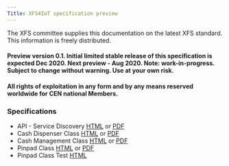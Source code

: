 ```yaml
---
Title: XFS4IoT specification preview
---
```

The XFS committee supplies this documentation on the latest XFS standard. This information is freely distributed.

#### Preview version 0.1. Initial limited stable release of this specification is expected Dec 2020. Next preview - Aug 2020. Note: work-in-progress. Subject to change without warning. Use at your own risk.
#### All rights of exploitation in any form and by any means reserved worldwide for CEN national Members.

### Specifications
- API - Service Discovery [HTML](pages/Service-Discovery.html) or [PDF](assets/XFS4IoT-Service-Discovery.pdf)
- Cash Dispenser Class [HTML](pages/Dispenser.html) or [PDF](assets/XFS4IoT-Cash-Dispenser.pdf)
- Cash Management Class [HTML](pages/Cash-Management.html) or [PDF](assets/XFS4IoT-Cash-Management.pdf)
- Pinpad Class [HTML](pages/PIN-pad.html) or [PDF](assets/XFS4IoT-PIN-pad.pdf)
- Pinpad Class Test [HTML](pages/Pinpad.html)


